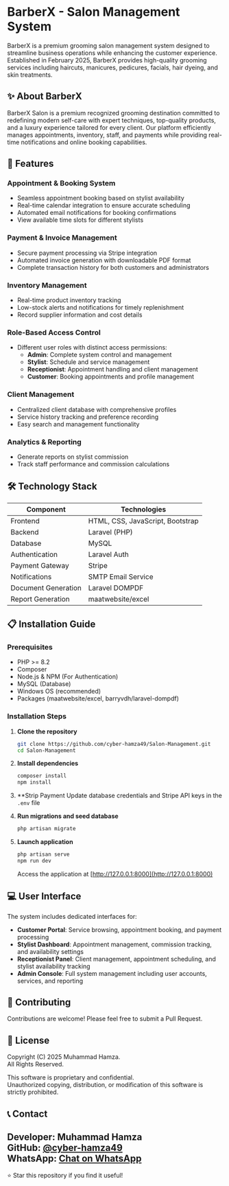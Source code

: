 # BarberX - Salon Management System

BarberX is a premium grooming salon management system designed to streamline business operations while enhancing the customer experience. Established in February 2025, BarberX provides high-quality grooming services including haircuts, manicures, pedicures, facials, hair dyeing, and skin treatments.

## ✨ About BarberX

BarberX Salon is a premium recognized grooming destination committed to redefining modern self-care with expert techniques, top-quality products, and a luxury experience tailored for every client. Our platform efficiently manages appointments, inventory, staff, and payments while providing real-time notifications and online booking capabilities.

## 🚀 Features

### Appointment & Booking System
- Seamless appointment booking based on stylist availability
- Real-time calendar integration to ensure accurate scheduling
- Automated email notifications for booking confirmations
- View available time slots for different stylists

### Payment & Invoice Management
- Secure payment processing via Stripe integration
- Automated invoice generation with downloadable PDF format
- Complete transaction history for both customers and administrators

### Inventory Management
- Real-time product inventory tracking
- Low-stock alerts and notifications for timely replenishment
- Record supplier information and cost details

### Role-Based Access Control
- Different user roles with distinct access permissions:
  - **Admin**: Complete system control and management
  - **Stylist**: Schedule and service management
  - **Receptionist**: Appointment handling and client management
  - **Customer**: Booking appointments and profile management

### Client Management
- Centralized client database with comprehensive profiles
- Service history tracking and preference recording
- Easy search and management functionality

### Analytics & Reporting
- Generate reports on stylist commission 
- Track staff performance and commission calculations

## 🛠️ Technology Stack

| Component | Technologies |
|-----------|-------------|
| Frontend | HTML, CSS, JavaScript, Bootstrap |
| Backend | Laravel (PHP) |
| Database | MySQL |
| Authentication | Laravel Auth |
| Payment Gateway | Stripe |
| Notifications | SMTP Email Service |
| Document Generation | Laravel DOMPDF |
| Report Generation | maatwebsite/excel |

## 📋 Installation Guide

### Prerequisites
- PHP >= 8.2
- Composer
- Node.js & NPM (For Authentication)
- MySQL (Database)
- Windows OS (recommended)
- Packages (maatwebsite/excel, barryvdh/laravel-dompdf)

### Installation Steps

1. **Clone the repository**
   ```bash
   git clone https://github.com/cyber-hamza49/Salon-Management.git
   cd Salon-Management
   ```

2. **Install dependencies**
   ```bash
   composer install
   npm install
   ```

3. **Strip Payment 
   Update database credentials and Stripe API keys in the `.env` file

4. **Run migrations and seed database**
   ```bash
   php artisan migrate
   ```

5. **Launch application**
   ```bash
   php artisan serve
   npm run dev 
   ```
   
   Access the application at [http://127.0.0.1:8000](http://127.0.0.1:8000)

## 💻 User Interface

The system includes dedicated interfaces for:

- **Customer Portal**: Service browsing, appointment booking, and payment processing
- **Stylist Dashboard**: Appointment management, commission tracking, and availability settings
- **Receptionist Panel**: Client management, appointment scheduling, and stylist availability tracking
- **Admin Console**: Full system management including user accounts, services, and reporting

## 🤝 Contributing

Contributions are welcome! Please feel free to submit a Pull Request.

## 📄 License

Copyright (C) 2025 Muhammad Hamza.  
All Rights Reserved.  

This software is proprietary and confidential.  
Unauthorized copying, distribution, or modification of this software is strictly prohibited. 

## 📞 Contact

**Developer:** Muhammad Hamza  
**GitHub:** [@cyber-hamza49](https://github.com/cyber-hamza49)  
**WhatsApp:** [Chat on WhatsApp](https://wa.me/923433918549)
---

⭐ Star this repository if you find it useful!
